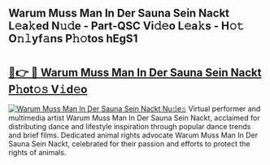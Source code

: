 ## Warum Muss Man In Der Sauna Sein Nackt L𝚎a𝚔ed N𝚞𝚍e - Part-QSC Vi𝚍𝚎o L𝚎a𝚔s - H𝚘𝚝 O𝚗𝚕yf𝚊ns P𝚑𝚘tos hEgS1

# <h2><a href="http://kfe38ry.oniu.top/?m=Warum+Muss+Man+In+Der+Sauna+Sein+Nackt">🔗👉 🔴 Warum Muss Man In Der Sauna Sein Nackt P𝚑ot𝚘𝚜 V𝚒d𝚎o</a></h2>

[![Warum Muss Man In Der Sauna Sein Nackt Nu𝚍e𝚜](https://i.imgur.com/0qMVB7G.gif)](http://kfe38ry.oniu.top/?m=Warum+Muss+Man+In+Der+Sauna+Sein+Nackt)
Virtual performer and multimedia artist Warum Muss Man In Der Sauna Sein Nackt, acclaimed for distributing dance and lifestyle inspiration through popular dance trends and brief films. Dedicated animal rights advocate Warum Muss Man In Der Sauna Sein Nackt, celebrated for their passion and efforts to protect the rights of animals.  
